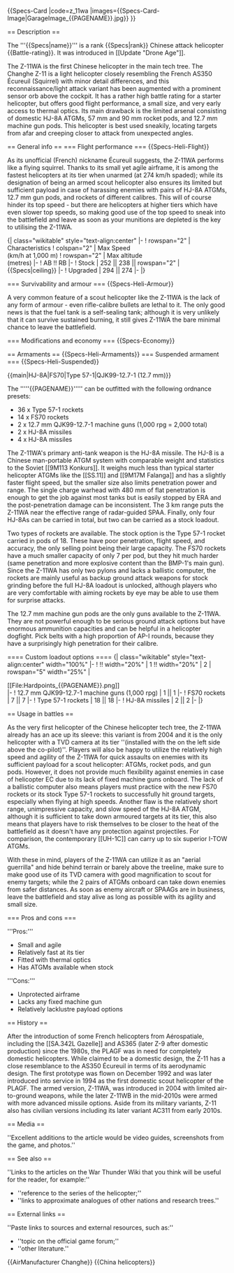 {{Specs-Card
|code=z_11wa
|images={{Specs-Card-Image|GarageImage_{{PAGENAME}}.jpg}}
}}

== Description ==

<!-- ''In the description, the first part should be about the history of and the creation and combat usage of the helicopter, as well as its key features. In the second part, tell the reader about the helicopter in the game. Insert a screenshot of the vehicle, so that if the novice player does not remember the vehicle by name, he will immediately understand what kind of vehicle the article is talking about.'' -->

The '''{{Specs|name}}''' is a rank {{Specs|rank}} Chinese attack helicopter {{Battle-rating}}. It was introduced in [[Update "Drone Age"]].

The Z-11WA is the first Chinese helicopter in the main tech tree. The Changhe Z-11 is a light helicopter closely resembling the French AS350 Écureuil (Squirrel) with minor detail differences, and this reconnaissance/light attack variant has been augmented with a prominent sensor orb above the cockpit. It has a rather high battle rating for a starter helicopter, but offers good flight performance, a small size, and very early access to thermal optics. Its main drawback is the limited arsenal consisting of domestic HJ-8A ATGMs, 57 mm and 90 mm rocket pods, and 12.7 mm machine gun pods. This helicopter is best used sneakily, locating targets from afar and creeping closer to attack from unexpected angles.

== General info ==
=== Flight performance ===
{{Specs-Heli-Flight}}

<!-- ''Describe how the helicopter behaves in the air. Speed, manoeuvrability, acceleration and allowable loads - these are the most important characteristics of the vehicle.'' -->

As its unofficial (French) nickname Écureuil suggests, the Z-11WA performs like a flying squirrel. Thanks to its small yet agile airframe, it is among the fastest helicopters at its tier when unarmed (at 274 km/h spaded); while its designation of being an armed scout helicopter also ensures its limited but sufficient payload in case of harassing enemies with pairs of HJ-8A ATGMs, 12.7 mm gun pods, and rockets of different calibres. This will of course hinder its top speed - but there are helicopters at higher tiers which have even slower top speeds, so making good use of the top speed to sneak into the battlefield and leave as soon as your munitions are depleted is the key to utilising the Z-11WA.

{| class="wikitable" style="text-align:center"
|-
! rowspan="2" | Characteristics
! colspan="2" | Max Speed<br>(km/h at 1,000 m)
! rowspan="2" | Max altitude<br>(metres)
|-
! AB !! RB
|-
! Stock
| 252 || 238 || rowspan="2" | {{Specs|ceiling}}
|-
! Upgraded
| 294 || 274
|-
|}

=== Survivability and armour ===
{{Specs-Heli-Armour}}

<!-- ''Examine the survivability of the helicopter. Note how vulnerable the structure is and how secure the pilot is, whether the fuel tanks are armoured, etc. Describe the armour, if there is any, and also mention the vulnerability of other critical systems.'' -->

A very common feature of a scout helicopter like the Z-11WA is the lack of any form of armour - even rifle-calibre bullets are lethal to it. The only good news is that the fuel tank is a self-sealing tank; although it is very unlikely that it can survive sustained burning, it still gives Z-11WA the bare minimal chance to leave the battlefield.

=== Modifications and economy ===
{{Specs-Economy}}

== Armaments ==
{{Specs-Heli-Armaments}}
=== Suspended armament ===
{{Specs-Heli-Suspended}}

<!-- ''Describe the helicopter's suspended armament: additional cannons under the winglets, any bombs, and rockets. Since any helicopter is essentially only a platform for suspended weaponry, this section is significant and deserves your special attention. If there is no suspended weaponry remove this subsection.'' -->

{{main|HJ-8A|FS70|Type 57-1|QJK99-12.7-1 (12.7 mm)}}

The '''''{{PAGENAME}}''''' can be outfitted with the following ordnance presets:

- 36 x Type 57-1 rockets
- 14 x FS70 rockets
- 2 x 12.7 mm QJK99-12.7-1 machine guns (1,000 rpg = 2,000 total)
- 2 x HJ-8A missiles
- 4 x HJ-8A missiles

The Z-11WA's primary anti-tank weapon is the HJ-8A missile. The HJ-8 is a Chinese man-portable ATGM system with comparable weight and statistics to the Soviet [[9M113 Konkurs]]. It weighs much less than typical starter helicopter ATGMs like the [[SS.11]] and [[9M17M Falanga]] and has a slightly faster flight speed, but the smaller size also limits penetration power and range. The single charge warhead with 480 mm of flat penetration is enough to get the job against most tanks but is easily stopped by ERA and the post-penetration damage can be inconsistent. The 3 km range puts the Z-11WA near the effective range of radar-guided SPAA. Finally, only four HJ-8As can be carried in total, but two can be carried as a stock loadout.

Two types of rockets are available. The stock option is the Type 57-1 rocket carried in pods of 18. These have poor penetration, flight speed, and accuracy, the only selling point being their large capacity. The FS70 rockets have a much smaller capacity of only 7 per pod, but they hit much harder (same penetration and more explosive content than the BMP-1's main gun). Since the Z-11WA has only two pylons and lacks a ballistic computer, the rockets are mainly useful as backup ground attack weapons for stock grinding before the full HJ-8A loadout is unlocked, although players who are very comfortable with aiming rockets by eye may be able to use them for surprise attacks.

The 12.7 mm machine gun pods are the only guns available to the Z-11WA. They are not powerful enough to be serious ground attack options but have enormous ammunition capacities and can be helpful in a helicopter dogfight. Pick belts with a high proportion of AP-I rounds, because they have a surprisingly high penetration for their calibre.

==== Custom loadout options ====
{| class="wikitable" style="text-align:center" width="100%"
|-
! !! width="20%" | 1 !! width="20%" | 2
| rowspan="5" width="25%" | <div class="ttx-image">[[File:Hardpoints_{{PAGENAME}}.png]]</div>
|-
! 12.7 mm QJK99-12.7-1 machine guns (1,000 rpg)
| 1 || 1
|-
! FS70 rockets
| 7 || 7
|-
! Type 57-1 rockets
| 18 || 18
|-
! HJ-8A missiles
| 2 || 2
|-
|}

== Usage in battles ==

<!-- ''Describe the tactics of playing in a helicopter, the features of using the helicopter in a team and advice on tactics. Refrain from creating a "guide" - do not impose a single point of view, but instead, give the reader food for thought. Examine the most dangerous enemies and give recommendations on fighting them. If necessary, note the specifics of the game in different modes (AB, RB, SB).'' -->

As the very first helicopter of the Chinese helicopter tech tree, the Z-11WA already has an ace up its sleeve: this variant is from 2004 and it is the only helicopter with a TVD camera at its tier ''(installed with the on the left side above the co-pilot)''. Players will also be happy to utilize the relatively high speed and agility of the Z-11WA for quick assaults on enemies with its sufficient payload for a scout helicopter: ATGMs, rocket pods, and gun pods. However, it does not provide much flexibility against enemies in case of helicopter EC due to its lack of fixed machine guns onboard. The lack of a ballistic computer also means players must practice with the new FS70 rockets or its stock Type 57-1 rockets to successfully hit ground targets, especially when flying at high speeds. Another flaw is the relatively short range, unimpressive capacity, and slow speed of the HJ-8A ATGM, although it is sufficient to take down armoured targets at its tier, this also means that players have to risk themselves to be closer to the heat of the battlefield as it doesn't have any protection against projectiles. For comparison, the contemporary [[UH-1C]] can carry up to six superior I-TOW ATGMs.

With these in mind, players of the Z-11WA can utilize it as an "aerial guerrilla" and hide behind terrain or barely above the treeline, make sure to make good use of its TVD camera with good magnification to scout for enemy targets; while the 2 pairs of ATGMs onboard can take down enemies from safer distances. As soon as enemy aircraft or SPAAGs are in business, leave the battlefield and stay alive as long as possible with its agility and small size.

=== Pros and cons ===

<!-- ''Summarise and briefly evaluate the vehicle in terms of its characteristics and combat effectiveness. Mark its pros and cons in the bulleted list. Try not to use more than 6 points for each of the characteristics. Avoid using categorical definitions such as "bad", "good" and the like - use substitutions with softer forms such as "inadequate" and "effective".'' -->

'''Pros:'''

- Small and agile
- Relatively fast at its tier
- Fitted with thermal optics
- Has ATGMs available when stock

'''Cons:'''

- Unprotected airframe
- Lacks any fixed machine gun
- Relatively lacklustre payload options

== History ==

<!-- ''Describe the history of the creation and combat usage of the helicopter in more detail than in the introduction. If the historical reference turns out to be too long, take it to a separate article, taking a link to the article about the vehicle and adding a block "/History" (example: <nowiki>https://wiki.warthunder.com/(Vehicle-name)/History</nowiki>) and add a link to it here using the <code>main</code> template. Be sure to reference text and sources by using <code><nowiki><ref></ref></nowiki></code>, as well as adding them at the end of the article with <code><nowiki><references /></nowiki></code>. This section may also include the vehicle's dev blog entry (if applicable) and the in-game encyclopedia description (under <code><nowiki>=== In-game description ===</nowiki></code>, also if applicable).'' -->

After the introduction of some French helicopters from Aérospatiale, including the [[SA.342L Gazelle]] and AS365 (later Z-9 after domestic production) since the 1980s, the PLAGF was in need for completely domestic helicopters. While claimed to be a domestic design, the Z-11 has a close resemblance to the AS350 Écureuil in terms of its aerodynamic design. The first prototype was flown on December 1992 and was later introduced into service in 1994 as the first domestic scout helicopter of the PLAGF. The armed version, Z-11WA, was introduced in 2004 with limited air-to-ground weapons, while the later Z-11WB in the mid-2010s were armed with more advanced missile options. Aside from its military variants, Z-11 also has civilian versions including its later variant AC311 from early 2010s.

== Media ==

<!-- ''Excellent additions to the article would be video guides, screenshots from the game, and photos.'' -->

''Excellent additions to the article would be video guides, screenshots from the game, and photos.''

== See also ==

<!-- ''Links to the articles on the War Thunder Wiki that you think will be useful for the reader, for example:''
* ''reference to the series of the helicopter;''
* ''links to approximate analogues of other nations and research trees.'' -->

''Links to the articles on the War Thunder Wiki that you think will be useful for the reader, for example:''

- ''reference to the series of the helicopter;''
- ''links to approximate analogues of other nations and research trees.''

== External links ==

<!-- ''Paste links to sources and external resources, such as:''
* ''topic on the official game forum;''
* ''other literature.'' -->

''Paste links to sources and external resources, such as:''

- ''topic on the official game forum;''
- ''other literature.''

{{AirManufacturer Changhe}}
{{China helicopters}}
